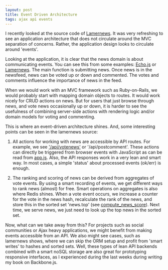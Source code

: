 ```yaml
---
layout: post
title: Event Driven Architecture
tags: ajax api events
---
```

I recently looked at the source code of [Lamernews](https://github.com/antirez/lamernews). It was very refreshing to see an application architecture that does not circulate around the MVC separation of concerns. Rather, the application design looks to circulate around 'events'.

Looking at the application, it is clear that the news domain is about communicating events. You can see this from some examples: [Echo.js](http://echojs.org) or [Lamernews](http://lamernews.com). The main function is submitting news. Once news is in the newsfeed, news can be voted up or down and commented. The votes and comments influence the importance of news in the feed.

When we would work with an MVC framework such as Ruby-on-Rails, we would probably start with mapping domain objects to routes. It would work nicely for CRUD actions on news. But for users that just browse through news, and vote news occasionally up or down, it is harder to see the usefulness of combining server-side actions with rendering logic and/or domain models for voting and commenting.

This is where an event-driven architecture shines. And, some interesting points can be seen in the lamernews source:

1. All actions for working with news are accessible by API routes. For example, we see ['/api/votenews'](https://github.com/antirez/lamernews/blob/master/app.rb#L819)  or '/api/postcomment'. These actions can directly be triggered from browser events with JavaScript as can be read from [app.js](https://github.com/antirez/lamernews/blob/master/public/js/app.js). Also, the API responses work in a very lean and smart way. In most cases, a simple 'status' about processed events (ok/err) is enough.

2. The ranking and scoring of news can be derived from aggregates of vote events. By using a smart recording of events, we get different ways to rank news (almost) for free. Smart operations on aggregates is also where Redis shines. When a vote event occurs, we increase a counter for the vote in the news hash, recalculate the rank of the news, and store this in the sorted set 'news.top' (see [compute_news_score](https://github.com/antirez/lamernews/blob/master/app.rb#L1431-L1443)). Next time, we serve news, we just need to look up the top news in the sorted set.

Now, what can we take away from this? For projects such as social communities or Ajax heavy applications, we might benefit from making events accessible from an API. We also might see cases, such as lamernews shows, where we can skip the ORM setup and profit from 'smart writes' to hashes and sorted sets. Well, these types of lean API backends combined with a smart noSQL storage are also great for prototyping responsive interfaces, as I experienced during the last weeks during writing my book on Backbone.js.



